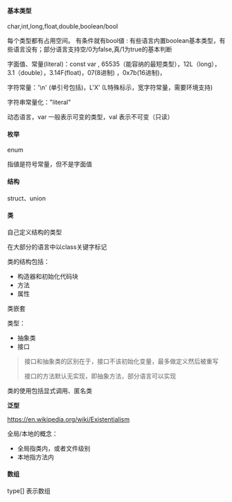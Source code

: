 #### 基本类型

char,int,long,float,double,boolean/bool

每个类型都有占用空间。 有条件就有bool値 : 有些语言内置boolean基本类型，有些语言没有；部分语言支持空/0为false,真/1为true的基本判断

字面值、常量(literal)：const var , 65535（能容纳的最短类型），12L（long），3.1（double），3.14F(float)，07(8进制) ，0x7b(16进制)，

字符常量：'\n' (单引号包括)，L'X' (L特殊标示，宽字符常量，需要环境支持)

字符串常量化："literal"

动态语言，var 一般表示可变的类型，val 表示不可变（只读）



#### 枚举

enum

指値是符号常量，但不是字面值



#### 结构

struct、union



#### 类

自己定义结构的类型  

在大部分的语言中以class关键字标记  



类的结构包括：

- 构造器和初始化代码块
- 方法
- 属性

类嵌套

类型：

- 抽象类
- 接口

> 接口和抽象类的区别在于，接口不该初始化变量，最多做定义然后被重写
>
> 接口的方法默认无实现，即抽象方法，部分语言可以实现



类的使用包括显式调用、匿名类



**泛型**

https://en.wikipedia.org/wiki/Existentialism  



全局/本地的概念：

- 全局指类内，或者文件级别
- 本地指方法内



#### 数组

type[] 表示数组

